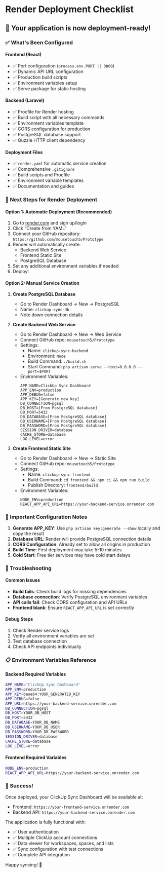 # Render Deployment Checklist

## 🎯 Your application is now deployment-ready!

### ✅ What's Been Configured

#### Frontend (React)
- ✅ Port configuration (`process.env.PORT || 3000`)
- ✅ Dynamic API URL configuration
- ✅ Production build scripts
- ✅ Environment variables setup
- ✅ Serve package for static hosting

#### Backend (Laravel)
- ✅ Procfile for Render hosting
- ✅ Build script with all necessary commands
- ✅ Environment variables template
- ✅ CORS configuration for production
- ✅ PostgreSQL database support
- ✅ Guzzle HTTP client dependency

#### Deployment Files
- ✅ `render.yaml` for automatic service creation
- ✅ Comprehensive `.gitignore`
- ✅ Build scripts and Procfile
- ✅ Environment variable templates
- ✅ Documentation and guides

### 🚀 Next Steps for Render Deployment

#### Option 1: Automatic Deployment (Recommended)
1. Go to [render.com](https://render.com) and sign up/login
2. Click "Create from YAML"
3. Connect your GitHub repository: `https://github.com/mousetouch5/Prototype`
4. Render will automatically create:
   - Backend Web Service
   - Frontend Static Site
   - PostgreSQL Database
5. Set any additional environment variables if needed
6. Deploy!

#### Option 2: Manual Service Creation

1. **Create PostgreSQL Database**
   - Go to Render Dashboard → New → PostgreSQL
   - Name: `clickup-sync-db`
   - Note down connection details

2. **Create Backend Web Service**
   - Go to Render Dashboard → New → Web Service
   - Connect GitHub repo: `mousetouch5/Prototype`
   - Settings:
     - Name: `clickup-sync-backend`
     - Environment: `Node`
     - Build Command: `./build.sh`
     - Start Command: `php artisan serve --host=0.0.0.0 --port=$PORT`
   - Environment Variables:
     ```
     APP_NAME=ClickUp Sync Dashboard
     APP_ENV=production
     APP_DEBUG=false
     APP_KEY=[Generate new key]
     DB_CONNECTION=pgsql
     DB_HOST=[From PostgreSQL database]
     DB_PORT=5432
     DB_DATABASE=[From PostgreSQL database]
     DB_USERNAME=[From PostgreSQL database]
     DB_PASSWORD=[From PostgreSQL database]
     SESSION_DRIVER=database
     CACHE_STORE=database
     LOG_LEVEL=error
     ```

3. **Create Frontend Static Site**
   - Go to Render Dashboard → New → Static Site
   - Connect GitHub repo: `mousetouch5/Prototype`
   - Settings:
     - Name: `clickup-sync-frontend`
     - Build Command: `cd frontend && npm ci && npm run build`
     - Publish Directory: `frontend/build`
   - Environment Variables:
     ```
     NODE_ENV=production
     REACT_APP_API_URL=https://your-backend-service.onrender.com
     ```

### 🔧 Important Configuration Notes

1. **Generate APP_KEY**: Use `php artisan key:generate --show` locally and copy the result
2. **Database URL**: Render will provide PostgreSQL connection details
3. **CORS Configuration**: Already set to allow all origins in production
4. **Build Time**: First deployment may take 5-10 minutes
5. **Cold Start**: Free tier services may have cold start delays

### 🐛 Troubleshooting

#### Common Issues
- **Build fails**: Check build logs for missing dependencies
- **Database connection**: Verify PostgreSQL environment variables
- **API calls fail**: Check CORS configuration and API URLs
- **Frontend blank**: Ensure `REACT_APP_API_URL` is set correctly

#### Debug Steps
1. Check Render service logs
2. Verify all environment variables are set
3. Test database connection
4. Check API endpoints individually

### 📋 Environment Variables Reference

#### Backend Required Variables
```bash
APP_NAME="ClickUp Sync Dashboard"
APP_ENV=production
APP_KEY=base64:YOUR_GENERATED_KEY
APP_DEBUG=false
APP_URL=https://your-backend-service.onrender.com
DB_CONNECTION=pgsql
DB_HOST=YOUR_DB_HOST
DB_PORT=5432
DB_DATABASE=YOUR_DB_NAME
DB_USERNAME=YOUR_DB_USER
DB_PASSWORD=YOUR_DB_PASSWORD
SESSION_DRIVER=database
CACHE_STORE=database
LOG_LEVEL=error
```

#### Frontend Required Variables
```bash
NODE_ENV=production
REACT_APP_API_URL=https://your-backend-service.onrender.com
```

### 🎉 Success!

Once deployed, your ClickUp Sync Dashboard will be available at:
- Frontend: `https://your-frontend-service.onrender.com`
- Backend API: `https://your-backend-service.onrender.com`

The application is fully functional with:
- ✅ User authentication
- ✅ Multiple ClickUp account connections
- ✅ Data viewer for workspaces, spaces, and lists
- ✅ Sync configuration with test connections
- ✅ Complete API integration

Happy syncing! 🚀